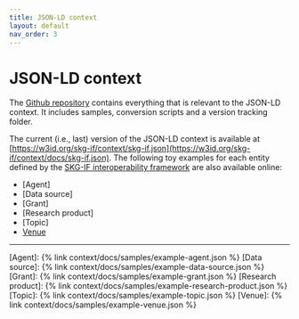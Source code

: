 ```yaml
---
title: JSON-LD context
layout: default
nav_order: 3
---
```


# JSON-LD context

The [Github repository](https://github.com/skg-if/context) contains everything that is relevant to the JSON-LD context.
It includes samples, conversion scripts and a version tracking folder.

The current (i.e., last) version of the JSON-LD context is available at [https://w3id.org/skg-if/context/skg-if.json](https://w3id.org/skg-if/context/docs/skg-if.json). The following toy examples for each entity defined by the [SKG-IF interoperability framework](/interoperability-framework/) are also available online:
* [Agent]
* [Data source]
* [Grant]
* [Research product]
* [Topic]
* [Venue](docs/samples/example-venue.json)


----
[Agent]: {% link context/docs/samples/example-agent.json %}
[Data source]: {% link context/docs/samples/example-data-source.json %}
[Grant]: {% link context/docs/samples/example-grant.json %}
[Research product]: {% link context/docs/samples/example-research-product.json %}
[Topic]: {% link context/docs/samples/example-topic.json %}
[Venue]: {% link context/docs/samples/example-venue.json %}